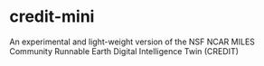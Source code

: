 # credit-mini
An experimental and light-weight version of the NSF NCAR MILES Community Runnable Earth Digital Intelligence Twin (CREDIT)
